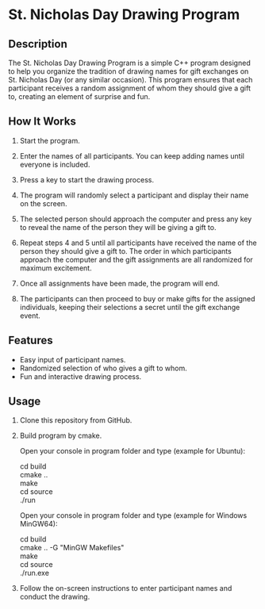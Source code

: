 # St. Nicholas Day Drawing Program

## Description

The St. Nicholas Day Drawing Program is a simple C++ program designed to help you organize the tradition of drawing names for gift exchanges on St. Nicholas Day (or any similar occasion). This program ensures that each participant receives a random assignment of whom they should give a gift to, creating an element of surprise and fun.

## How It Works

1. Start the program.

2. Enter the names of all participants. You can keep adding names until everyone is included.

3. Press a key to start the drawing process.

4. The program will randomly select a participant and display their name on the screen.

5. The selected person should approach the computer and press any key to reveal the name of the person they will be giving a gift to.

6. Repeat steps 4 and 5 until all participants have received the name of the person they should give a gift to. The order in which participants approach the computer and the gift assignments are all randomized for maximum excitement.

7. Once all assignments have been made, the program will end.

8. The participants can then proceed to buy or make gifts for the assigned individuals, keeping their selections a secret until the gift exchange event.

## Features

- Easy input of participant names.
- Randomized selection of who gives a gift to whom.
- Fun and interactive drawing process.

## Usage

1. Clone this repository from GitHub.

2. Build program by cmake.

   Open your console in program folder and type (example for Ubuntu):
                                                               
   cd build                                  
   cmake ..                                                
   make                                                          
   cd source                                                      
   ./run

   Open your console in program folder and type (example for Windows MinGW64):

   cd build                           
   cmake .. -G "MinGW Makefiles"            
   make                              
   cd source                                 
   ./run.exe                                                   
                                       
4. Follow the on-screen instructions to enter participant names and conduct the drawing.


